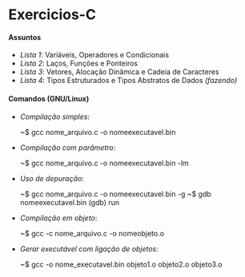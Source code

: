 # Exercicios-C

#### Assuntos
- *Lista 1*: Variáveis, Operadores e Condicionais
- *Lista 2*: Laços, Funções e Ponteiros
- *Lista 3*: Vetores, Alocação Dinâmica e Cadeia de Caracteres
- *Lista 4*: Tipos Estruturados e Tipos Abstratos de Dados *(fazendo)*

#### Comandos (GNU/Linux)
- *Compilação simples*:

	~$ gcc nome_arquivo.c -o nomeexecutavel.bin

- *Compilação com parâmetro*:

	~$ gcc nome_arquivo.c -o nomeexecutavel.bin -lm

- *Uso de depuração*:

	~$ gcc nome_arquivo.c -o nomeexecutavel.bin -g
	~$ gdb nomeexecutavel.bin
	(gdb) run

- *Compilação em objeto*:

	~$ gcc -c nome_arquivo.c -o nomeobjeto.o

- *Gerar executável com ligação de objetos*:

	~$ gcc -o nome_executavel.bin objeto1.o objeto2.o objeto3.o
